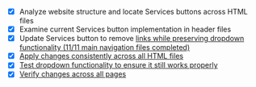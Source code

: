 - [x] Analyze website structure and locate Services buttons across HTML files
- [x] Examine current Services button implementation in header files
- [x] Update Services button to remove <a href> links while preserving dropdown functionality (11/11 main navigation files completed)
- [x] Apply changes consistently across all HTML files 
- [x] Test dropdown functionality to ensure it still works properly
- [x] Verify changes across all pages
